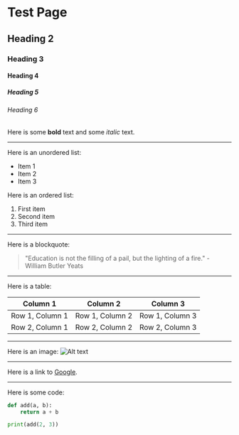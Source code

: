 # Test Page

## Heading 2

### Heading 3

#### Heading 4

##### Heading 5

###### Heading 6

Here is some **bold** text and some *italic* text.

---

Here is an unordered list:
- Item 1
- Item 2
- Item 3

Here is an ordered list:
1. First item
2. Second item
3. Third item

---

Here is a blockquote:
> "Education is not the filling of a pail, but the lighting of a fire." - William Butler Yeats

---

Here is a table:

| Column 1 | Column 2 | Column 3 |
| -------- | -------- | -------- |
| Row 1, Column 1 | Row 1, Column 2 | Row 1, Column 3 |
| Row 2, Column 1 | Row 2, Column 2 | Row 2, Column 3 |

---

Here is an image:
![Alt text](https://picsum.photos/200/300)

---

Here is a link to [Google](https://www.google.com).

---

Here is some code:

```python
def add(a, b):
    return a + b

print(add(2, 3))
```